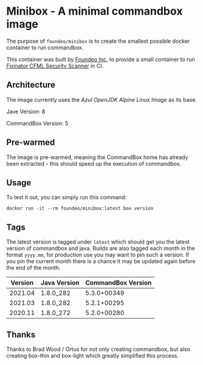 # Minibox - A minimal commandbox image

The purpose of `foundeo/minibox` is to create the smallest possible docker container to run commandbox.

This container was built by [Foundeo Inc.](https://foundeo.com/) to provide a small container to run [Fixinator CFML Security Scanner](https://fixinator.app/) in CI.

## Architecture

The image currently uses the _Azul OpenJDK Alpine Linux Image_ as its base.

Jave Version: 8

CommandBox Version: 5

## Pre-warmed

The image is pre-warmed, meaning the CommandBox home has already been extracted - this should speed up the execution of commandbox.

## Usage

To test it out, you can simply run this command:

	docker run -it --rm foundeo/minibox:latest box version

## Tags

The latest version is tagged under `latest` which should get you the latest version of commandbox and java. Builds are also tagged each month in the format `yyyy.mm`, for production use you may want to pin such a version. If you pin the current month there is a chance it may be updated again before the end of the month.

| Version       | Java Version  | CommandBox Version |
| ------------- | ------------- | ------------------ |
| 2021.04       | 1.8.0_282     | 5.3.0+00349        |
| 2021.03       | 1.8.0_282     | 5.2.1+00295        |
| 2020.11       | 1.8.0_272     | 5.2.0+00280        |


## Thanks

Thanks to Brad Wood / Ortus for not only creating commandbox, but also creating box-thin and box-light which greatly simplified this process.
